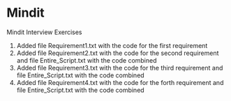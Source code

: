 # Mindit
Mindit Interview Exercises


1. Added file Requirement1.txt with the code for the first requirement
2. Added file Requirement2.txt with the code for the second requirement and file Entire_Script.txt with the code combined
3. Added file Requirement3.txt with the code for the third requirement and file Entire_Script.txt with the code combined
4. Added file Requirement4.txt with the code for the forth requirement and file Entire_Script.txt with the code combined
